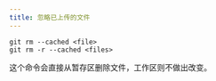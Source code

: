 ```yaml
---
title: 忽略已上传的文件
---
```


```
git rm --cached <file>
git rm -r --cached <files>
```

这个命令会直接从暂存区删除文件，工作区则不做出改变。